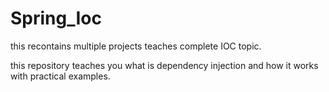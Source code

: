 # Spring_Ioc
this recontains multiple projects teaches complete IOC topic.

this repository teaches you what is dependency injection and how it works with practical examples.
